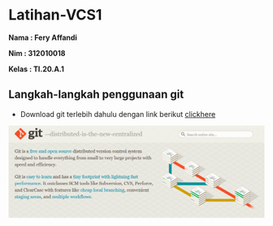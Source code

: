 # Latihan-VCS1

**Nama : Fery Affandi**

**Nim :  312010018**

**Kelas : TI.20.A.1**

## Langkah-langkah  penggunaan git 

* Download git terlebih dahulu dengan link berikut [clickhere](https://git-scm.com) <br>

![gitscm](foto/GitBush.png)
